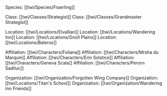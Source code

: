 Species: [[twi/Species/Fraerling]]

Class: [[twi/Classes/Strategist]]
Class: [[twi/Classes/Grandmaster Strategist]]

Location: [[twi/Locations/Elvallian]]
Location: [[twi/Locations/Wandering Inn]]
Location: [[twi/Locations/Gnoll Plains]]
Location: [[twi/Locations/Baleros]]

Affiliation: [[twi/Characters/Foliana]]
Affiliation: [[twi/Characters/Mrsha du Marquin]]
Affiliation: [[twi/Characters/Erin Solstice]]
Affiliation: [[twi/Characters/Geneva Scala]]
Affiliation: [[twi/Characters/Perorn Sadiluc]]

Organization: [[twi/Organization/Forgotten Wing Company]]
Organization: [[twi/Locations/Titan's School]]
Organization: [[twi/Organization/Wandering Inn Friends]]

